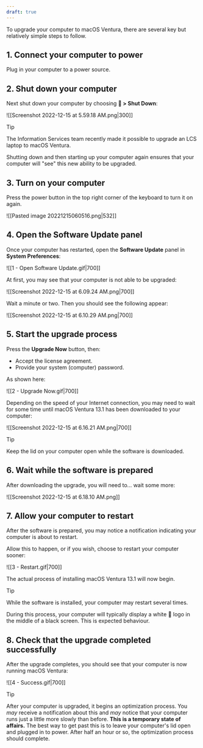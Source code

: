 ```yaml
---
draft: true
---
```


To upgrade your computer to macOS Ventura, there are several key but relatively simple steps to follow. 

## 1. Connect your computer to power

Plug in your computer to a power source.

## 2. Shut down your computer

Next shut down your computer by choosing ** > Shut Down**:

![[Screenshot 2022-12-15 at 5.59.18 AM.png|300]]

> [!TIP]
> The Information Services team recently made it possible to upgrade an LCS laptop to macOS Ventura. 
> 
> Shutting down and then starting up your computer again ensures that your computer will "see" this new ability to be upgraded.

## 3. Turn on your computer

Press the power button in the top right corner of the keyboard to turn it on again.

![[Pasted image 20221215060516.png|532]]

## 4. Open the Software Update panel

Once your computer has restarted, open the **Software Update** panel in **System Preferences**:

![[1 - Open Software Update.gif|700]]

At first, you may see that your computer is not able to be upgraded:

![[Screenshot 2022-12-15 at 6.09.24 AM.png|700]]

Wait a minute or two. Then you should see the following appear:

![[Screenshot 2022-12-15 at 6.10.29 AM.png|700]]

## 5. Start the upgrade process

Press the **Upgrade Now** button, then:

- Accept the license agreement.
- Provide your system (computer) password.

As shown here:

![[2 - Upgrade Now.gif|700]]

Depending on the speed of your Internet connection, you may need to wait for some time until macOS Ventura 13.1 has been downloaded to your computer:

![[Screenshot 2022-12-15 at 6.16.21 AM.png|700]]

> [!TIP]
> Keep the lid on your computer open while the software is downloaded.

## 6. Wait while the software is prepared

After downloading the upgrade, you will need to... wait some more:

![[Screenshot 2022-12-15 at 6.18.10 AM.png]]

## 7. Allow your computer to restart

After the software is prepared, you may notice a notification indicating your computer is about to restart.

Allow this to happen, or if you wish, choose to restart your computer sooner:

![[3 - Restart.gif|700]]

The actual process of installing macOS Ventura 13.1 will now begin.

> [!TIP]
> While the software is installed, your computer may restart several times.
> 
> During this process, your computer will typically display a white  logo in the middle of a black screen. This is expected behaviour.

## 8. Check that the upgrade completed successfully

After the upgrade completes, you should see that your computer is now running macOS Ventura:

![[4 - Success.gif|700]]

> [!TIP]
> After your computer is upgraded, it begins an optimization process. You *may* receive a notification about this and *may* notice that your computer runs just a little more slowly than before. **This is a temporary state of affairs.** The best way to get past this is to leave your computer's lid open and plugged in to power. After half an hour or so, the optimization process should complete.